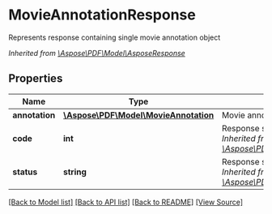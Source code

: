﻿# MovieAnnotationResponse
Represents response containing single movie annotation object

*Inherited from [\Aspose\PDF\Model\AsposeResponse](AsposeResponse.md)*
## Properties
Name | Type | Description | Notes
------------ | ------------- | ------------- | -------------
**annotation** | [**\Aspose\PDF\Model\MovieAnnotation**](MovieAnnotation.md) | Movie annotation object | [optional]
**code** | **int** | Response status code.<br />*Inherited from [\Aspose\PDF\Model\AsposeResponse](AsposeResponse.md)* | 
**status** | **string** | Response status.<br />*Inherited from [\Aspose\PDF\Model\AsposeResponse](AsposeResponse.md)* | [optional]

[[Back to Model list]](../README.md#documentation-for-models) [[Back to API list]](../README.md#documentation-for-api-endpoints) [[Back to README]](../README.md) [[View Source]](../src/Aspose/PDF/Model/MovieAnnotationResponse.php)

